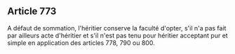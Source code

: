 Article 773
----
A défaut de sommation, l'héritier conserve la faculté d'opter, s'il n'a pas fait
par ailleurs acte d'héritier et s'il n'est pas tenu pour héritier acceptant pur
et simple en application des articles 778, 790 ou 800.
